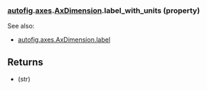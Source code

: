 ### [autofig](autofig.md).[axes](autofig.axes.md).[AxDimension](autofig.axes.AxDimension.md).label_with_units (property)




See also:

* [autofig.axes.AxDimension.label](autofig.axes.AxDimension.label.md)

Returns
---------
* (str)

